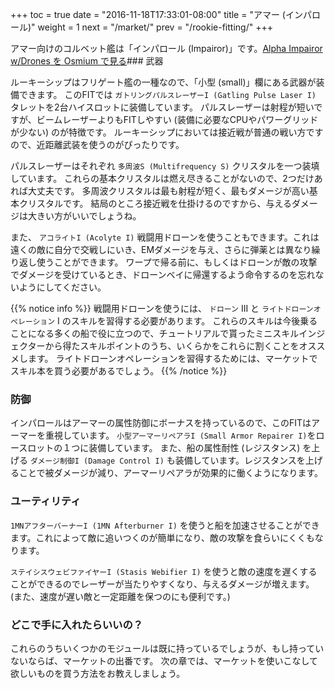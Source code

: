 +++
toc = true
date = "2016-11-18T17:33:01-08:00"
title = "アマー (インパロール)"
weight = 1
next = "/market/"
prev = "/rookie-fitting/"
+++

アマー向けのコルベット艦は「インパロール (Impairor)」です。<object type="image/svg+xml" data="https://o.smium.org/api/convert/119443/svg/119443-alpha-impairor-wdrone.svg?privatetoken=9063189616642752512"><a href="https://o.smium.org/loadout/private/119443/9063189616642752512">Alpha Impairor w/Drones を Osmium で見る</a></object>### 武器

ルーキーシップはフリゲート艦の一種なので、「小型 (small)」欄にある武器が装備できます。 このFITでは `ガトリングパルスレーザーI (Gatling Pulse Laser I)` タレットを2台ハイスロットに装備しています。 パルスレーザーは射程が短いですが、ビームレーザーよりもFITしやすい (装備に必要なCPUやパワーグリッドが少ない) のが特徴です。 ルーキーシップにおいては接近戦が普通の戦い方ですので、近距離武装を使うのがぴったりです。

パルスレーザーはそれぞれ `多周波S (Multifrequency S)` クリスタルを一つ装填しています。 これらの基本クリスタルは燃え尽きることがないので、2つだけあれば大丈夫です。 多周波クリスタルは最も射程が短く、最もダメージが高い基本クリスタルです。 結局のところ接近戦を仕掛けるのですから、与えるダメージは大きい方がいいでしょうね。

また、 `アコライトI (Acolyte I)` 戦闘用ドローンを使うこともできます。これは遠くの敵に自分で交戦しにいき、EMダメージを与え、さらに弾薬とは異なり繰り返し使うことができます。 ワープで帰る前に、もしくはドローンが敵の攻撃でダメージを受けているとき、ドローンベイに帰還するよう命令するのを忘れないようにしてください。

{{% notice info %}}
戦闘用ドローンを使うには、 `ドローン` III と `ライトドローンオペレーション` I のスキルを習得する必要があります。
これらのスキルは今後乗ることになる多くの船で役に立つので、チュートリアルで貰ったミニスキルインジェクターから得たスキルポイントのうち、いくらかをこれらに割くことをオススメします。 ライトドローンオペレーションを習得するためには、マーケットでスキル本を買う必要があるでしょう。
{{% /notice %}}

### 防御

インパロールはアーマーの属性防御にボーナスを持っているので、このFITはアーマーを重視しています。 `小型アーマーリペアラI (Small Armor Repairer I)`をロースロットの１つに装備しています。 また、船の属性耐性 (レジスタンス) を上げる `ダメージ制御I (Damage Control I)` も装備しています。レジスタンスを上げることで被ダメージが減り、アーマーリペアラが効果的に働くようになります。

### ユーティリティ

`1MNアフターバーナーI (1MN Afterburner I)` を使うと船を加速させることができます。これによって敵に追いつくのが簡単になり、敵の攻撃を食らいにくくもなります。

`ステイシスウェビファイヤーI (Stasis Webifier I)` を使うと敵の速度を遅くすることができるのでレーザーが当たりやすくなり、与えるダメージが増えます。(また、速度が遅い敵と一定距離を保つのにも便利です。)

### どこで手に入れたらいいの？

これらのうちいくつかのモジュールは既に持っているでしょうが、もし持っていないならば、マーケットの出番です。
次の章では、マーケットを使いこなして欲しいものを買う方法をお教えしましょう。
